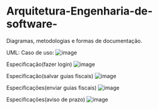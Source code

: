 # Arquitetura-Engenharia-de-software-

Diagramas, metodologias e formas de documentação.

UML:
Caso de uso:
![image](https://user-images.githubusercontent.com/111448697/199281892-cdaf7193-42eb-4a22-a7d4-2b040ae4189d.png)

Especificação(fazer login)
![image](https://user-images.githubusercontent.com/111448697/199282595-26f0bf9f-901d-4ba1-ae15-c358147e4ed3.png)

Especificação(salvar guias fiscais)
![image](https://user-images.githubusercontent.com/111448697/199282921-2631259f-6543-47f4-a9b7-be2627400733.png)

Especificações(enviar guias fiscais)
![image](https://user-images.githubusercontent.com/111448697/199283775-14fc0484-ae4d-499d-9fa3-58603277d42d.png)

Especificações(aviso de prazo)
![image](https://user-images.githubusercontent.com/111448697/199284118-d82593b2-1b94-42c3-9f1f-6ede5985446a.png)


